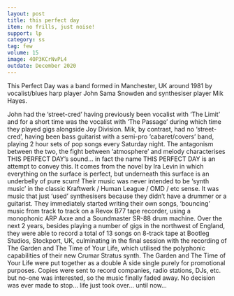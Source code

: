 ```yaml
---
layout: post
title: this perfect day
item: no frills, just noise!
support: lp
category: ss
tag: few
volume: 15
image: 4OP3KCrNvPL4
outdate: December 2020
---
```


This Perfect Day was a band formed in Manchester, UK around 1981 by vocalist/blues harp player John Sama Snowden and synthesiser player Mik Hayes.

John had the ‘street-cred’ having previously been vocalist with ‘The Limit’ and for a short time was the vocalist with ‘The Passage’ during which time they played gigs alongside Joy Division. Mik, by contrast, had no ‘street-cred’, having been bass guitarist with a semi-pro ‘cabaret/covers’ band, playing 2 hour sets of pop songs every Saturday night. The antagonism between the two, the fight between ‘atmosphere’ and melody characterises THIS PERFECT DAY’s sound... in fact the name THIS PERFECT DAY is an attempt to convey this. It comes from the novel by Ira Levin in which everything on the surface is perfect, but underneath this surface is an underbelly of pure scum! Their music was never intended to be ‘synth music’ in the classic Kraftwerk / Human League / OMD / etc sense. It was music that just ‘used’ synthesisers because they didn’t have a drummer or a guitarist. They immediately started writing their own songs, ‘bouncing’ music from track to track on a Revox B77 tape recorder, using a monophonic ARP Axxe and a Soundmaster SR-88 drum machine. Over the next 2 years, besides playing a number of gigs in the northwest of England, they were able to record a total of 13 songs on 8-track tape at Bootleg Studios, Stockport, UK, culminating in the final session with the recording of The Garden and The Time of Your Life, which utilised the polyphonic capabilities of their new Crumar Stratus synth. The Garden and The Time of Your Life were put together as a double A side single purely for promotional purposes. Copies were sent to record companies, radio stations, DJs, etc. but no-one was interested, so the music finally faded away. No decision was ever made to stop... life just took over... until now...
